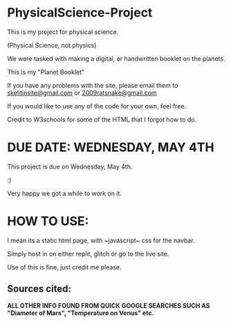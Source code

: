 # PhysicalScience-Project

This is my project for physical science.

(Physical Science, not physics)

We were tasked with making a digital, or handwritten booklet on the planets.

This is my "Planet Booklet"

If you have any problems with the site, please email them to skelitinsite@gmail.com or 2009ratsnake@gmail.com

If you would like to use any of the code for your own, feel free. 

Credit to W3schools for some of the HTML that I forgot how to do.

# DUE DATE: WEDNESDAY, MAY 4TH

This project is due on Wednesday, May 4th.

:)

Very happy we got a while to work on it.

# HOW TO USE:

I mean its a static html page, with ~javascript~ css for the navbar.

Simply host in on either replit, glitch or go to the live site.

Use of this is fine, just credit me please.

## Sources cited:

**ALL OTHER INFO FOUND FROM QUICK GOOGLE SEARCHES SUCH AS "Diameter of Mars", "Temperature on Venus" etc.**

